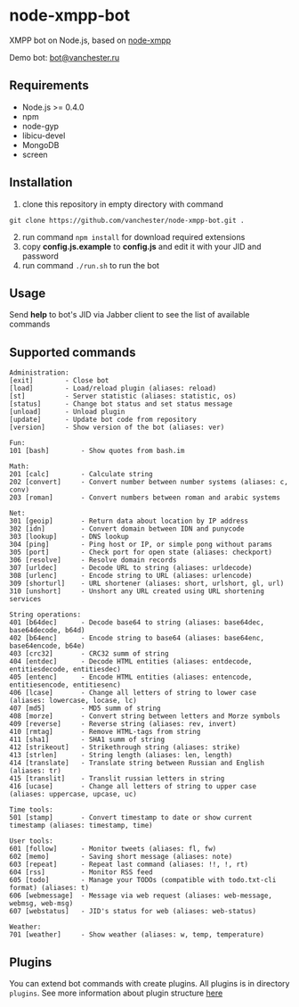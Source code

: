 node-xmpp-bot
=============

XMPP bot on Node.js, based on [node-xmpp](https://github.com/astro/node-xmpp)

Demo bot: bot@vanchester.ru

Requirements
------------
* Node.js >= 0.4.0
* npm
* node-gyp
* libicu-devel
* MongoDB
* screen

Installation
------------
1. clone this repository in empty directory with command
 ```
 git clone https://github.com/vanchester/node-xmpp-bot.git .
 ```
2. run command `npm install` for download required extensions
3. copy **config.js.example** to **config.js** and edit it with your JID and password
4. run command `./run.sh` to run the bot

Usage
-----
Send **help** to bot's JID via Jabber client to see the list of available commands

Supported commands
------------------
 ```
Administration:
 [exit]        - Close bot
 [load]        - Load/reload plugin (aliases: reload)
 [st]          - Server statistic (aliases: statistic, os)
 [status]      - Change bot status and set status message
 [unload]      - Unload plugin
 [update]      - Update bot code from repository
 [version]     - Show version of the bot (aliases: ver)

Fun:
 101 [bash]        - Show quotes from bash.im

Math:
 201 [calc]        - Calculate string
 202 [convert]     - Convert number between number systems (aliases: c, conv)
 203 [roman]       - Convert numbers between roman and arabic systems

Net:
 301 [geoip]       - Return data about location by IP address
 302 [idn]         - Convert domain between IDN and punycode
 303 [lookup]      - DNS lookup
 304 [ping]        - Ping host or IP, or simple pong without params
 305 [port]        - Check port for open state (aliases: checkport)
 306 [resolve]     - Resolve domain records
 307 [urldec]      - Decode URL to string (aliases: urldecode)
 308 [urlenc]      - Encode string to URL (aliases: urlencode)
 309 [shorturl]    - URL shortener (aliases: short, urlshort, gl, url)
 310 [unshort]     - Unshort any URL created using URL shortening services

String operations:
 401 [b64dec]      - Decode base64 to string (aliases: base64dec, base64decode, b64d)
 402 [b64enc]      - Encode string to base64 (aliases: base64enc, base64encode, b64e)
 403 [crc32]       - CRC32 summ of string
 404 [entdec]      - Decode HTML entities (aliases: entdecode, entitiesdecode, entitiesdec)
 405 [entenc]      - Encode HTML entities (aliases: entencode, entitiesencode, entitiesenc)
 406 [lcase]       - Change all letters of string to lower case (aliases: lowercase, locase, lc)
 407 [md5]         - MD5 summ of string
 408 [morze]       - Convert string between letters and Morze symbols
 409 [reverse]     - Reverse string (aliases: rev, invert)
 410 [rmtag]       - Remove HTML-tags from string
 411 [sha1]        - SHA1 summ of string
 412 [strikeout]   - Strikethrough string (aliases: strike)
 413 [strlen]      - String length (aliases: len, length)
 414 [translate]   - Translate string between Russian and English (aliases: tr)
 415 [translit]    - Translit russian letters in string
 416 [ucase]       - Change all letters of string to upper case (aliases: uppercase, upcase, uc)

Time tools:
 501 [stamp]       - Convert timestamp to date or show current timestamp (aliases: timestamp, time)

User tools:
 601 [follow]      - Monitor tweets (aliases: fl, fw)
 602 [memo]        - Saving short message (aliases: note)
 603 [repeat]      - Repeat last command (aliases: !!, !, rt)
 604 [rss]         - Monitor RSS feed
 605 [todo]        - Manage your TODOs (compatible with todo.txt-cli format) (aliases: t)
 606 [webmessage]  - Message via web request (aliases: web-message, webmsg, web-msg)
 607 [webstatus]   - JID's status for web (aliases: web-status)

Weather:
 701 [weather]     - Show weather (aliases: w, temp, temperature)
 ```

Plugins
-------
You can extend bot commands with create plugins. All plugins is in directory `plugins`. 
See more information about plugin structure [here](./plugins/README.md)
